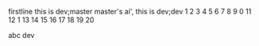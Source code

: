 firstline
this is dev;master
master's
ai', this is dev;dev
1
2
3
4
5
6
7
8
9
0
11
12
1
13
14
15
16
17
18
19
20

abc
dev
